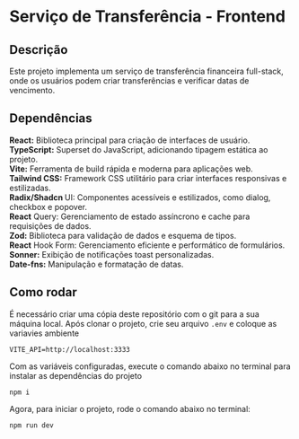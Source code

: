 # Serviço de Transferência - Frontend

## Descrição

Este projeto implementa um serviço de transferência financeira
full-stack, onde os usuários podem criar transferências e verificar
datas de vencimento.

## Dependências

<b>React:</b> Biblioteca principal para criação de interfaces de usuário. <br>
<b>TypeScript:</b> Superset do JavaScript, adicionando tipagem estática ao projeto.<br>
<b>Vite:</b> Ferramenta de build rápida e moderna para aplicações web.<br>
<b>Tailwind CSS:</b> Framework CSS utilitário para criar interfaces responsivas e estilizadas.<br>
<b>Radix/Shadcn </b>UI: Componentes acessíveis e estilizados, como dialog, checkbox e popover.<br>
<b>React</b> Query: Gerenciamento de estado assíncrono e cache para requisições de dados.<br>
<b>Zod:</b> Biblioteca para validação de dados e esquema de tipos.<br>
<b>React</b> Hook Form: Gerenciamento eficiente e performático de formulários.<br>
<b>Sonner:</b> Exibição de notificações toast personalizadas.<br>
<b>Date-fns:</b> Manipulação e formatação de datas.<br>

## Como rodar

É necessário criar uma cópia deste repositório com o git para a sua máquina local. Após clonar o projeto, crie seu arquivo `.env` e coloque as variavies ambiente

```
VITE_API=http://localhost:3333
```

Com as variáveis configuradas, execute o comando abaixo no terminal para instalar as dependências do projeto

```
npm i
```

Agora, para iniciar o projeto, rode o comando abaixo no terminal:

```
npm run dev
```
